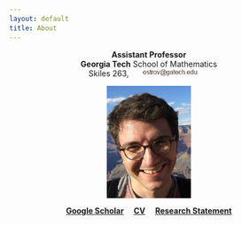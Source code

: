 ```yaml
---
layout: default
title: About
---
```


<p align="center">
<b>Assistant Professor</b><br />
<b>Georgia Tech</b> School of Mathematics<br />
Skiles 263, <img src="email.png" alt="Email" width="20%" hspace="20"> 
</p> 

<p align="center">
<img src="photoGrandCanyon-cropped-stronger.jpg" alt="Getty museum" width="30%" align="center" hspace="20">
</p>    

  
<p align="center">
<a href="https://scholar.google.fr/citations?user=2IvZJ3cAAAAJ&hl=en"><b>Google Scholar</b></a>&emsp;
<a href="assets/dmitrii_ostrovskii_CV.pdf"><b>CV</b></a>&emsp;
<a href="assets/research-statement.pdf"><b>Research Statement</b></a>
</p>
